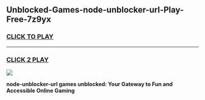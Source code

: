 
## Unblocked-Games-node-unblocker-url-Play-Free-7z9yx
<h3>
<a href="https://premium76.site?title=node-unblocker-url&ref=23A">CLICK TO PLAY</a></h3>
<hr>

<h3>
<a href="https://premium76.site?title=node-unblocker-url&ref=23A">CLICK 2 PLAY</a>
  
</h3>

<a href="https://premium76.site?title=node-unblocker-url&ref=23A"><img src="https://clearcache.store/games.png"></a>


**node-unblocker-url games unblocked: Your Gateway to Fun and Accessible Online Gaming**

